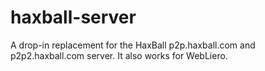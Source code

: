 # haxball-server
A drop-in replacement for the HaxBall p2p.haxball.com and p2p2.haxball.com server. It also works for WebLiero.
